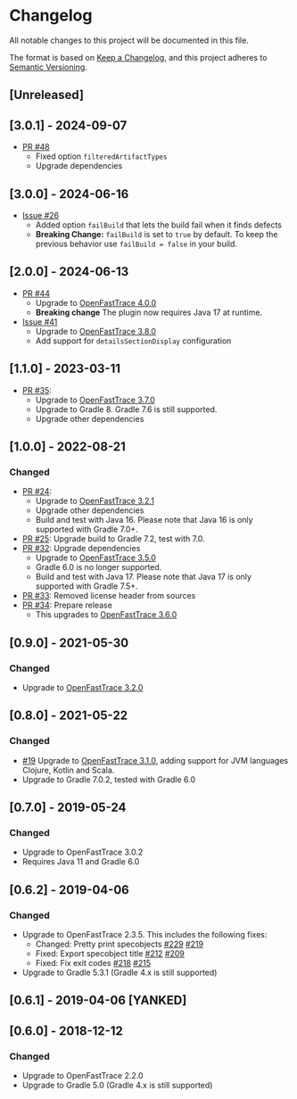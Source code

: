 # Changelog
All notable changes to this project will be documented in this file.

The format is based on [Keep a Changelog](https://keepachangelog.com/en/1.0.0/),
and this project adheres to [Semantic Versioning](https://semver.org/spec/v2.0.0.html).

## [Unreleased]

## [3.0.1] - 2024-09-07

- [PR #48](https://github.com/itsallcode/openfasttrace-gradle/pull/48)
  - Fixed option `filteredArtifactTypes`
  - Upgrade dependencies

## [3.0.0] - 2024-06-16

- [Issue #26](https://github.com/itsallcode/openfasttrace-gradle/issues/26)
  - Added option `failBuild` that lets the build fail when it finds defects
  - **Breaking Change:** `failBuild` is set to `true` by default. To keep the previous behavior use `failBuild = false` in your build.

## [2.0.0] - 2024-06-13

- [PR #44](https://github.com/itsallcode/openfasttrace-gradle/pull/35)
  - Upgrade to [OpenFastTrace 4.0.0](https://github.com/itsallcode/openfasttrace/releases/tag/4.0.0)
  - **Breaking change** The plugin now requires Java 17 at runtime.
- [Issue #41](https://github.com/itsallcode/openfasttrace-gradle/issues/41)
  - Upgrade to [OpenFastTrace 3.8.0](https://github.com/itsallcode/openfasttrace/releases/tag/3.8.0)
  - Add support for `detailsSectionDisplay` configuration


## [1.1.0] - 2023-03-11

- [PR #35](https://github.com/itsallcode/openfasttrace-gradle/pull/35):
  - Upgrade to [OpenFastTrace 3.7.0](https://github.com/itsallcode/openfasttrace/releases/tag/3.7.0)
  - Upgrade to Gradle 8. Gradle 7.6 is still supported.
  - Upgrade other dependencies

## [1.0.0] - 2022-08-21

### Changed

- [PR #24](https://github.com/itsallcode/openfasttrace-gradle/pull/24):
  - Upgrade to [OpenFastTrace 3.2.1](https://github.com/itsallcode/openfasttrace/releases/tag/3.2.1)
  - Upgrade other dependencies
  - Build and test with Java 16. Please note that Java 16 is only supported with Gradle 7.0+.
- [PR #25](https://github.com/itsallcode/openfasttrace-gradle/pull/25): Upgrade build to Gradle 7.2, test with 7.0.
- [PR #32](https://github.com/itsallcode/openfasttrace-gradle/pull/32): Upgrade dependencies
  - Upgrade to [OpenFastTrace 3.5.0](https://github.com/itsallcode/openfasttrace/releases/tag/3.5.0)
  - Gradle 6.0 is no longer supported.
  - Build and test with Java 17. Please note that Java 17 is only supported with Gradle 7.5+.
- [PR #33](https://github.com/itsallcode/openfasttrace-gradle/pull/33): Removed license header from sources
- [PR #34](https://github.com/itsallcode/openfasttrace-gradle/pull/34): Prepare release
  - This upgrades to [OpenFastTrace 3.6.0](https://github.com/itsallcode/openfasttrace/releases/tag/3.6.0)

## [0.9.0] - 2021-05-30

### Changed

- Upgrade to [OpenFastTrace 3.2.0](https://github.com/itsallcode/openfasttrace/releases/tag/3.2.0)

## [0.8.0] - 2021-05-22

### Changed

- [#19](https://github.com/itsallcode/openfasttrace-gradle/pull/19) Upgrade to [OpenFastTrace 3.1.0](https://github.com/itsallcode/openfasttrace/releases/tag/3.1.0), adding support for JVM languages Clojure, Kotlin and Scala.
- Upgrade to Gradle 7.0.2, tested with Gradle 6.0

## [0.7.0] - 2019-05-24

### Changed

- Upgrade to OpenFastTrace 3.0.2
- Requires Java 11 and Gradle 6.0

## [0.6.2] - 2019-04-06

### Changed

- Upgrade to OpenFastTrace 2.3.5. This includes the following fixes:
    - Changed: Pretty print specobjects [#229](https://github.com/itsallcode/openfasttrace/pull/229) [#219](https://github.com/itsallcode/openfasttrace/issues/219)
    - Fixed: Export specobject title [#212](https://github.com/itsallcode/openfasttrace/pull/212/) [#209](https://github.com/itsallcode/openfasttrace/issues/209)
    - Fixed: Fix exit codes [#218](https://github.com/itsallcode/openfasttrace/pull/218) [#215](https://github.com/itsallcode/openfasttrace/issues/215)
- Upgrade to Gradle 5.3.1 (Gradle 4.x is still supported)

## [0.6.1] - 2019-04-06 [YANKED]

## [0.6.0] - 2018-12-12

### Changed

- Upgrade to OpenFastTrace 2.2.0
- Upgrade to Gradle 5.0 (Gradle 4.x is still supported)
